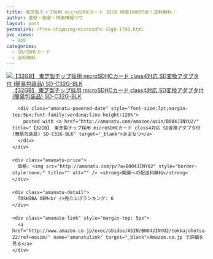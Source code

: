 ```yaml
---
title: 東芝製チップ採用 microSDHCカード 32GB 特価1600円台！送料無料！
author: 激安・格安・特価情報ツウ
layout: post
permalink: /free-shipping/microsdhc-32gb-1700.html
pvc_views:
  - 939
categories:
  - SD/SDHCカード
  - 送料無料
---
```

<div class="amanatu-box" style="margin-bottom:0px;">
  <div class="amanatu-image" style="float:left;">
    <a href="http://www.amazon.co.jp/exec/obidos/ASIN/B004JINYU2/tokkajohotsu-22/ref=nosim/" name="amanatulink" target="_blank"><img src="http://i0.wp.com/ecx.images-amazon.com/images/I/41goAw88WAL._SL160_.jpg?w=546" alt="【32GB】 東芝製チップ採用 microSDHCカード class4対応 SD変換アダプタ付 (簡易包装品) SD-C32G-BLK" style="border: none;" data-recalc-dims="1" /></a>
  </div>
  
  <div class="amanatu-info" style="float:left;margin-left:15px;line-height:120%">
    <div class="amanatu-name" style="margin-bottom:10px;line-height:120%">
      <a href="http://www.amazon.co.jp/exec/obidos/ASIN/B004JINYU2/tokkajohotsu-22/ref=nosim/" name="amanatulink" target="_blank">【32GB】 東芝製チップ採用 microSDHCカード class4対応 SD変換アダプタ付 (簡易包装品) SD-C32G-BLK</a> 
      
      <div class="amanatu-powered-date" style="font-size:7pt;margin-top:5px;font-family:verdana;line-height:120%">
        posted with <a href="http://amanatu.com/amazon/asin/B004JINYU2/" title="【32GB】 東芝製チップ採用 microSDHCカード class4対応 SD変換アダプタ付 (簡易包装品) SD-C32G-BLK" target="_blank">あまなつ</a>
      </div>
    </div>
    
    <div class="amanatu-price">
      価格: <img src="http://amanatu.com/p/?a=B004JINYU2" style="border-style:none;" title="" alt="" /> <strong>関東への配送料無料</strong>
    </div>
    
    <div class="amanatu-detail">
      TOSHIBA OEM<br />売り上げランキング: 6
    </div>
    
    <div class="amanatu-link" style="margin-top: 5px">
      <a href="http://www.amazon.co.jp/exec/obidos/ASIN/B004JINYU2/tokkajohotsu-22/ref=nosim/" name="amanatulink" target="_blank">Amazon.co.jp で詳細を見る</a>
    </div>
  </div>
  
  <div class="amanatu-footer" style="clear: left">
  </div>
</div>